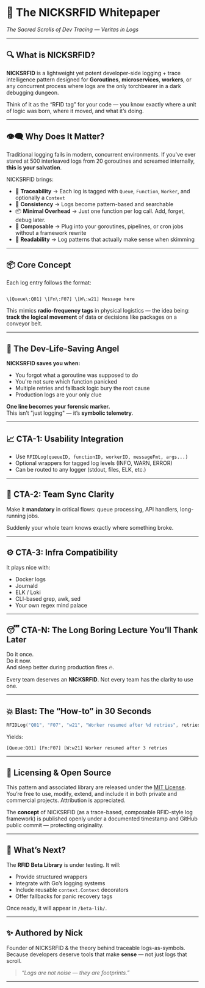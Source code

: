 # 🧠 The NICKSRFID Whitepaper  
*The Sacred Scrolls of Dev Tracing — Veritas in Logs*

---

## 🔍 What is NICKSRFID?

**NICKSRFID** is a lightweight yet potent developer-side logging + trace intelligence pattern designed for **Goroutines**, **microservices**, **workers**, or any concurrent process where logs are the only torchbearer in a dark debugging dungeon.

Think of it as the “RFID tag” for your code — you know exactly where a unit of logic was born, where it moved, and what it’s doing.

---

## 👁️‍🗨️ Why Does It Matter?

Traditional logging fails in modern, concurrent environments. If you've ever stared at 500 interleaved logs from 20 goroutines and screamed internally, **this is your salvation**.

NICKSRFID brings:
- 🔄 **Traceability** → Each log is tagged with `Queue`, `Function`, `Worker`, and optionally a `Context`
- 📜 **Consistency** → Logs become pattern-based and searchable
- 📦 **Minimal Overhead** → Just one function per log call. Add, forget, debug later.
- 🧩 **Composable** → Plug into your goroutines, pipelines, or cron jobs without a framework rewrite
- 🧠 **Readability** → Log patterns that actually make sense when skimming

---

## 📦 Core Concept

Each log entry follows the format:

```

\[Queue\:Q01] \[Fn\:F07] \[W\:w21] Message here

````

This mimics **radio-frequency tags** in physical logistics — the idea being: **track the logical movement** of data or decisions like packages on a conveyor belt.

---

## 👼 The Dev-Life-Saving Angel

**NICKSRFID saves you when:**
- You forgot what a goroutine was supposed to do
- You're not sure which function panicked
- Multiple retries and fallback logic bury the root cause
- Production logs are your only clue

**One line becomes your forensic marker.**  
This isn’t "just logging" — it’s **symbolic telemetry**.

---

## 📈 CTA-1: Usability Integration

- Use `RFIDLog(queueID, functionID, workerID, messageFmt, args...)`
- Optional wrappers for tagged log levels (INFO, WARN, ERROR)
- Can be routed to any logger (stdout, files, ELK, etc.)

---

## 📢 CTA-2: Team Sync Clarity

Make it **mandatory** in critical flows: queue processing, API handlers, long-running jobs.

Suddenly your whole team knows exactly where something broke.

---

## ⚙️ CTA-3: Infra Compatibility

It plays nice with:
- Docker logs
- Journald
- ELK / Loki
- CLI-based grep, awk, sed
- Your own regex mind palace

---

## 😴 CTA-N: The Long Boring Lecture You’ll Thank Later

Do it once.  
Do it now.  
And sleep better during production fires 🔥.

Every team deserves an **NICKSRFID**.
Not every team has the clarity to use one.

---

## 💥 Blast: The “How-to” in 30 Seconds

```go
RFIDLog("Q01", "F07", "w21", "Worker resumed after %d retries", retries)
````

Yields:

```
[Queue:Q01] [Fn:F07] [W:w21] Worker resumed after 3 retries
```

---

## 🔐 Licensing & Open Source

This pattern and associated library are released under the [MIT License](../LICENSE).
You’re free to use, modify, extend, and include it in both private and commercial projects. Attribution is appreciated.

The **concept** of NICKSRFID (as a trace-based, composable RFID-style log framework) is published openly under a documented timestamp and GitHub public commit — protecting originality.

---

## 🔮 What’s Next?

The **RFID Beta Library** is under testing. It will:

* Provide structured wrappers
* Integrate with Go’s logging systems
* Include reusable `context.Context` decorators
* Offer fallbacks for panic recovery tags

Once ready, it will appear in `/beta-lib/`.

---

## ✨ Authored by Nick

Founder of NICKSRFID & the theory behind traceable logs-as-symbols.
Because developers deserve tools that make **sense** — not just logs that scroll.

> *“Logs are not noise — they are footprints.”*

---

